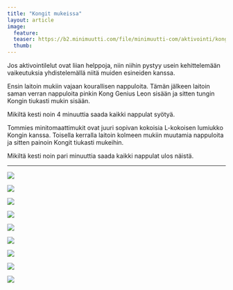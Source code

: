 ```yaml
---
title: "Kongit mukeissa"
layout: article
image:
  feature:
  teaser: https://b2.minimuutti.com/file/minimuutti-com/aktivointi/kongit-mukeissa/DSC48000-245px.jpg
  thumb:
---
```


Jos aktivointilelut ovat liian helppoja, niin niihin pystyy usein kehittelemään vaikeutuksia yhdistelemällä niitä muiden esineiden kanssa.

Ensin laitoin mukiin vajaan kourallisen nappuloita. Tämän jälkeen laitoin saman verran nappuloita pinkin Kong Genius Leon sisään ja sitten tungin Kongin tiukasti mukin sisään.

Mikiltä kesti noin 4 minuuttia saada kaikki nappulat syötyä.

Tommies minitomaattimukit ovat juuri sopivan kokoisia L-kokoisen lumiukko Kongin kanssa. Toisella kerralla laitoin kolmeen mukiin muutamia nappuloita ja sitten painoin Kongit tiukasti mukeihin.

Mikiltä kesti noin pari minuuttia saada kaikki nappulat ulos näistä.

---

![](https://b2.minimuutti.com/file/minimuutti-com/aktivointi/kongit-mukeissa/DSC47966-800px.jpg)

![](https://b2.minimuutti.com/file/minimuutti-com/aktivointi/kongit-mukeissa/DSC47974-800px.jpg)

![](https://b2.minimuutti.com/file/minimuutti-com/aktivointi/kongit-mukeissa/DSC47968-800px.jpg)

![](https://b2.minimuutti.com/file/minimuutti-com/aktivointi/kongit-mukeissa/DSC47977-800px.jpg)

![](https://b2.minimuutti.com/file/minimuutti-com/aktivointi/kongit-mukeissa/DSC48000-800px.jpg)

![](https://b2.minimuutti.com/file/minimuutti-com/aktivointi/kongit-mukeissa/DSC47957-800px.jpg)

![](https://b2.minimuutti.com/file/minimuutti-com/aktivointi/kongit-mukeissa/DSC48168-800px.jpg)

![](https://b2.minimuutti.com/file/minimuutti-com/aktivointi/kongit-mukeissa/DSC48171-800px.jpg)

![](https://b2.minimuutti.com/file/minimuutti-com/aktivointi/kongit-mukeissa/DSC48179-800px.jpg)
